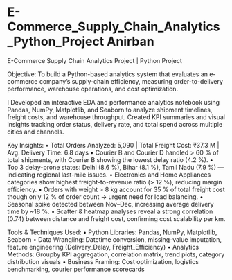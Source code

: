 # E-Commerce_Supply_Chain_Analytics_Python_Project Anirban

E-Commerce Supply Chain Analytics Project | Python Project

Objective: To build a Python-based analytics system that evaluates an e-commerce company’s supply-chain efficiency, measuring order-to-delivery performance, warehouse operations, and cost optimization.

I Developed an interactive EDA and performance analytics notebook using Pandas, NumPy, Matplotlib, and Seaborn to analyze shipment timelines, freight costs, and warehouse throughput. Created KPI summaries and visual insights tracking order status, delivery rate, and total spend across multiple cities and channels.

Key Insights:
• Total Orders Analyzed: 5,090 | Total Freight Cost: ₹37.3 M | Avg. Delivery Time: 6.8 days
• Courier B and Courier D handled > 60 % of total shipments, with Courier B showing the lowest delay ratio (4.2 %).
• Top 3 delay-prone states: Delhi (8.6 %), Bihar (8.1 %), Tamil Nadu (7.9 %) — indicating regional last-mile issues.
• Electronics and Home Appliances categories show highest freight-to-revenue ratio (> 12 %), reducing margin efficiency.
• Orders with weight > 8 kg account for 35 % of total freight cost though only 12 % of order count → urgent need for load balancing.
• Seasonal spike detected between Nov–Dec, increasing average delivery time by ~18 %.
• Scatter & heatmap analyses reveal a strong correlation (0.74) between distance and freight cost, confirming cost scalability per km.

Tools & Techniques Used:
• Python Libraries: Pandas, NumPy, Matplotlib, Seaborn
• Data Wrangling: Datetime conversion, missing-value imputation, feature engineering (Delivery_Delay, Freight_Efficiency)
• Analytics Methods: Groupby KPI aggregation, correlation matrix, trend plots, category distribution visuals
• Business Framing: Cost optimization, logistics benchmarking, courier performance scorecards
